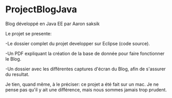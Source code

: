 # ProjectBlogJava
Blog développé en Java EE par Aaron saksik 

Le projet se presente:

  -Le dossier complet du projet developper sur Eclipse (code source).
  
  -Un PDF expliquant la création de la base de donnée pour faire fonctionner le Blog.
  
  -Un dossier avec les différentes captures d'écran du Blog, afin de s'assurer du resultat.
  

Je tien, quand même, à le préciser: ce projet a été fait sur un mac. Je ne pense pas qu'il y ait une différence, mais nous sommes jamais trop prudent. 

